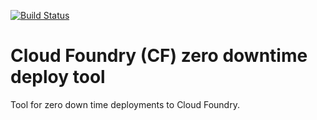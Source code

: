 [![Build Status](https://travis-ci.org/adamsiemion/pcf-zerodowntimedeploy.svg?branch=master)](https://travis-ci.org/adamsiemion/pcf-zerodowntimedeploy)


# Cloud Foundry (CF) zero downtime deploy tool
Tool for zero down time deployments to Cloud Foundry.


